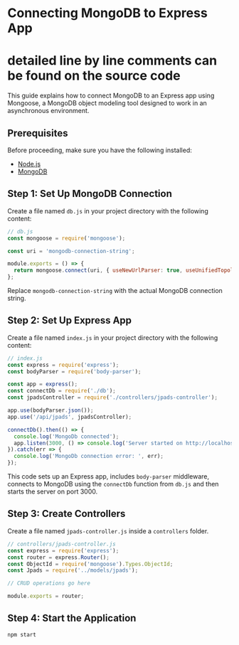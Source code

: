 # Connecting MongoDB to Express App
# detailed line by line comments can be found on the source code

This guide explains how to connect MongoDB to an Express app using Mongoose, a MongoDB object modeling tool designed to work in an asynchronous environment.

## Prerequisites

Before proceeding, make sure you have the following installed:

- [Node.js](https://nodejs.org/)
- [MongoDB](https://www.mongodb.com/try/download/community)

## Step 1: Set Up MongoDB Connection

Create a file named `db.js` in your project directory with the following content:

```javascript
// db.js
const mongoose = require('mongoose');

const uri = 'mongodb-connection-string';

module.exports = () => {
  return mongoose.connect(uri, { useNewUrlParser: true, useUnifiedTopology: true });
};
```
Replace `mongodb-connection-string` with the actual MongoDB connection string.

## Step 2: Set Up Express App

Create a file named `index.js` in your project directory with the following content:
```javascript
// index.js
const express = require('express');
const bodyParser = require('body-parser');

const app = express();
const connectDb = require('./db');
const jpadsController = require('./controllers/jpads-controller');

app.use(bodyParser.json());
app.use('/api/jpads', jpadsController);

connectDb().then(() => {
  console.log('MongoDb connected');
  app.listen(3000, () => console.log('Server started on http://localhost:3000'));
}).catch(err => {
  console.log('MongoDb connection error: ', err);
});
```

This code sets up an Express app, includes `body-parser` middleware, connects to MongoDB using the `connectDb` function from `db.js` and then starts the server on port 3000.

## Step 3: Create Controllers

Create a file named `jpads-controller.js` inside a `controllers` folder.

```javascript
// controllers/jpads-controller.js
const express = require('express');
const router = express.Router();
const ObjectId = require('mongoose').Types.ObjectId;
const Jpads = require('../models/jpads');

// CRUD operations go here

module.exports = router;

```

## Step 4: Start the Application

```unset
npm start
```
